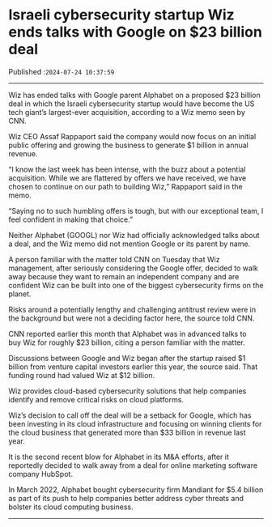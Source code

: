 # Israeli cybersecurity startup Wiz ends talks with Google on $23 billion deal

Published :`2024-07-24 10:37:59`

---

Wiz has ended talks with Google parent Alphabet on a proposed $23 billion deal in which the Israeli cybersecurity startup would have become the US tech giant’s largest-ever acquisition, according to a Wiz memo seen by CNN.

Wiz CEO Assaf Rappaport said the company would now focus on an initial public offering and growing the business to generate $1 billion in annual revenue.

“I know the last week has been intense, with the buzz about a potential acquisition. While we are flattered by offers we have received, we have chosen to continue on our path to building Wiz,” Rappaport said in the memo.

“Saying no to such humbling offers is tough, but with our exceptional team, I feel confident in making that choice.”

Neither Alphabet (GOOGL) nor Wiz had officially acknowledged talks about a deal, and the Wiz memo did not mention Google or its parent by name.

A person familiar with the matter told CNN on Tuesday that Wiz management, after seriously considering the Google offer, decided to walk away because they want to remain an independent company and are confident Wiz can be built into one of the biggest cybersecurity firms on the planet.

Risks around a potentially lengthy and challenging antitrust review were in the background but were not a deciding factor here, the source told CNN.

CNN reported earlier this month that Alphabet was in advanced talks to buy Wiz for roughly $23 billion, citing a person familiar with the matter.

Discussions between Google and Wiz began after the startup raised $1 billion from venture capital investors earlier this year, the source said. That funding round had valued Wiz at $12 billion.

Wiz provides cloud-based cybersecurity solutions that help companies identify and remove critical risks on cloud platforms.

Wiz’s decision to call off the deal will be a setback for Google, which has been investing in its cloud infrastructure and focusing on winning clients for the cloud business that generated more than $33 billion in revenue last year.

It is the second recent blow for Alphabet in its M&A efforts, after it reportedly decided to walk away from a deal for online marketing software company HubSpot.

In March 2022, Alphabet bought cybersecurity firm Mandiant for $5.4 billion as part of its push to help companies better address cyber threats and bolster its cloud computing business.

---

